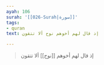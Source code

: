 ```yaml
---
ayah: 106
surah: '[[026-Surah|سورة]]'
tags:
- quran
text: إذ قال لهم أخوهم نوح ألا تتقون

---
```

> إذ قال لهم أخوهم [[نوح]] ألا تتقون
